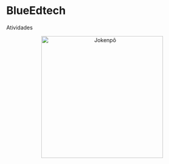 # BlueEdtech
Atividades

<div align="center">
<img src="https://yt3.ggpht.com/a-/AAuE7mBL_77C43zyQb50pu9RJ53V40GTu-dgZ_qmVQ=s900-mo-c-c0xffffffff-rj-k-no" min-width="400px" max-width="400px" width="320px" align="center" alt="Jokenpô"><div>
